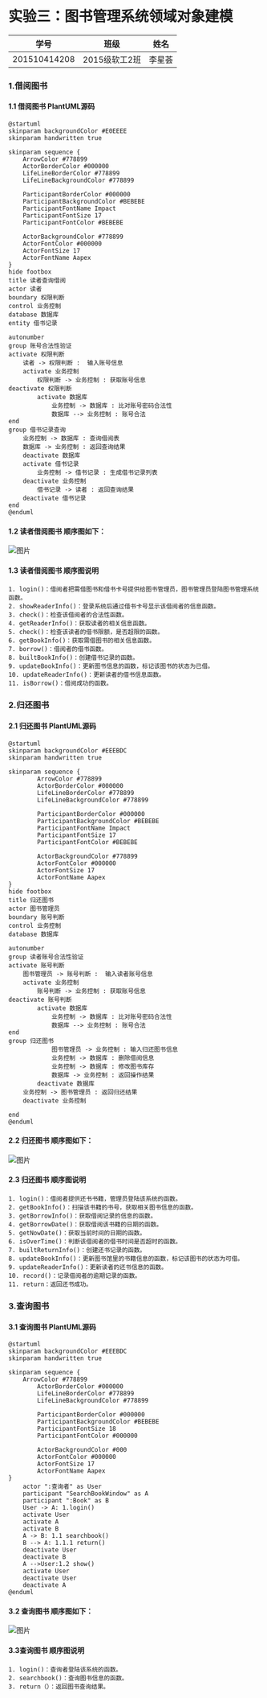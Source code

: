 # 实验三：图书管理系统领域对象建模
|学号  |      班级      |      姓名      |
|:---------:|:-------------:|:-------------:|
|201510414208   |  2015级软工2班    |  李星荟 |

### 1.借阅图书
####   1.1 借阅图书 PlantUML源码
    @startuml
    skinparam backgroundColor #E0EEEE
    skinparam handwritten true
    
    skinparam sequence {
    	ArrowColor #778899
    	ActorBorderColor #000000
    	LifeLineBorderColor #778899
    	LifeLineBackgroundColor #778899
    
    	ParticipantBorderColor #000000
    	ParticipantBackgroundColor #BEBEBE
    	ParticipantFontName Impact
    	ParticipantFontSize 17
    	ParticipantFontColor #BEBEBE
    
    	ActorBackgroundColor #778899
    	ActorFontColor #000000
    	ActorFontSize 17
    	ActorFontName Aapex
    }
    hide footbox
    title 读者查询借阅
    actor 读者
    boundary 权限判断
    control 业务控制
    database 数据库
    entity 借书记录
    
    autonumber
    group 账号合法性验证
    activate 权限判断
    	读者 -> 权限判断 :  输入账号信息
    	activate 业务控制
    		权限判断 -> 业务控制 : 获取账号信息
    deactivate 权限判断
    		activate 数据库
    			业务控制 -> 数据库 : 比对账号密码合法性
    			数据库 --> 业务控制 : 账号合法
    end
    group 借书记录查询
    	业务控制 -> 数据库 : 查询借阅表
    	数据库 -> 业务控制 : 返回查询结果
    	deactivate 数据库
    	activate 借书记录
    		业务控制 -> 借书记录 : 生成借书记录列表
    	deactivate 业务控制
    		借书记录 -> 读者 : 返回查询结果
    	deactivate 借书记录
    end
    @enduml
    
#### 1.2 读者借阅图书 顺序图如下：
 ![图片](lend.png)
 
#### 1.3 读者借阅图书 顺序图说明
    1. login()：借阅者把需借图书和借书卡号提供给图书管理员，图书管理员登陆图书管理系统函数。
    2. showReaderInfo()：登录系统后通过借书卡号显示该借阅者的信息函数。
    3. check()：检查该借阅者的合法性函数。
    4. getReaderInfo()：获取读者的相关信息函数。
    5. check()：检查该读者的借书限额，是否超限的函数。
    6. getBookInfo()：获取需借图书的相关信息函数。
    7. borrow()：借阅者的借书函数。
    8. builtBookInfo()：创建借书记录的函数。
    9. updateBookInfo()：更新图书信息的函数，标记该图书的状态为已借。
    10. updateReaderInfo()：更新读者的借书信息函数。
    11. isBorrow()：借阅成功的函数。


### 2.归还图书
####   2.1 归还图书 PlantUML源码
    @startuml
    skinparam backgroundColor #EEEBDC
    skinparam handwritten true
    
    skinparam sequence {
    	    ArrowColor #778899
        	ActorBorderColor #000000
        	LifeLineBorderColor #778899
        	LifeLineBackgroundColor #778899
    
        	ParticipantBorderColor #000000
        	ParticipantBackgroundColor #BEBEBE
        	ParticipantFontName Impact
        	ParticipantFontSize 17
        	ParticipantFontColor #BEBEBE
    
        	ActorBackgroundColor #778899
        	ActorFontColor #000000
        	ActorFontSize 17
        	ActorFontName Aapex
    } 
    hide footbox
    title 归还图书
    actor 图书管理员
    boundary 账号判断
    control 业务控制
    database 数据库
    
    autonumber
    group 读者账号合法性验证
    activate 账号判断
    	图书管理员 -> 账号判断 :  输入读者账号信息
    	activate 业务控制
    		账号判断 -> 业务控制 : 获取账号信息
    deactivate 账号判断
    		activate 数据库
    			业务控制 -> 数据库 : 比对账号密码合法性
    			数据库 --> 业务控制 : 账号合法
    end
    group 归还图书
    			图书管理员 -> 业务控制 : 输入归还图书信息
    			业务控制 -> 数据库 : 删除借阅信息
    			业务控制 -> 数据库 : 修改图书库存
    			数据库 -> 业务控制 : 返回操作结果
    		deactivate 数据库
    	业务控制 -> 图书管理员 : 返回归还结果
    	deactivate 业务控制
    
    end
    @enduml
    
#### 2.2 归还图书 顺序图如下：
 ![图片](return.png)
 
#### 2.3 归还图书 顺序图说明
    1. login()：借阅者提供还书书籍，管理员登陆该系统的函数。
    2. getBookInfo()：扫描该书籍的书号，获取相关图书信息的函数。
    3. getBorrowInfo()：获取借阅记录的信息的函数。
    4. getBorrowDate()：获取借阅该书籍的日期的函数。
    5. getNowDate()：获取当前时间的日期的函数。
    6. isOverTime()：判断该借阅者的借书时间是否超时的函数。
    7. builtReturnInfo()：创建还书记录的函数。
    8. updateBookInfo()：更新图书馆里的书籍信息的函数，标记该图书的状态为可借。
    9. updateReaderInfo()：更新读者的还书信息的函数。
    10. record()：记录借阅者的逾期记录的函数。
    11. return：返回还书成功。
    
### 3.查询图书
####   3.1 查询图书 PlantUML源码  
    
    @startuml
    skinparam backgroundColor #EEEBDC
    skinparam handwritten true

    skinparam sequence {
    	ArrowColor #778899
        	ActorBorderColor #000000
        	LifeLineBorderColor #778899
        	LifeLineBackgroundColor #778899

        	ParticipantBorderColor #000000
        	ParticipantBackgroundColor #BEBEBE
        	ParticipantFontSize 18
        	ParticipantFontColor #000000

        	ActorBackgroundColor #000
        	ActorFontColor #000000
        	ActorFontSize 17
        	ActorFontName Aapex
    }
        actor ":查询者" as User
        participant "SearchBookWindow" as A
        participant ":Book" as B
        User -> A: 1.login()
        activate User
        activate A
        activate B
        A -> B: 1.1 searchbook()
        B --> A: 1.1.1 return()
        deactivate User
        deactivate B
        A -->User:1.2 show()
        activate User
        deactivate User
        deactivate A
    @enduml 
    
#### 3.2 查询图书 顺序图如下：
 ![图片](seek.png)
 
#### 3.3查询图书 顺序图说明
    1. login()：查询者登陆该系统的函数。
    2. searchbook()：查询图书信息的函数。
    3. return（）：返回图书查询结果。
    